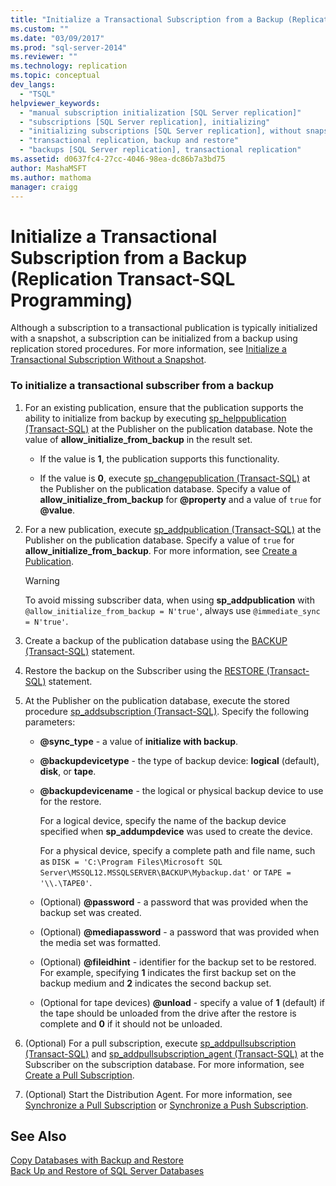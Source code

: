 ```yaml
---
title: "Initialize a Transactional Subscription from a Backup (Replication Transact-SQL Programming) | Microsoft Docs"
ms.custom: ""
ms.date: "03/09/2017"
ms.prod: "sql-server-2014"
ms.reviewer: ""
ms.technology: replication
ms.topic: conceptual
dev_langs: 
  - "TSQL"
helpviewer_keywords: 
  - "manual subscription initialization [SQL Server replication]"
  - "subscriptions [SQL Server replication], initializing"
  - "initializing subscriptions [SQL Server replication], without snapshots"
  - "transactional replication, backup and restore"
  - "backups [SQL Server replication], transactional replication"
ms.assetid: d0637fc4-27cc-4046-98ea-dc86b7a3bd75
author: MashaMSFT
ms.author: mathoma
manager: craigg
---
```

# Initialize a Transactional Subscription from a Backup (Replication Transact-SQL Programming)
  Although a subscription to a transactional publication is typically initialized with a snapshot, a subscription can be initialized from a backup using replication stored procedures. For more information, see [Initialize a Transactional Subscription Without a Snapshot](initialize-a-transactional-subscription-without-a-snapshot.md).  
  
### To initialize a transactional subscriber from a backup  
  
1.  For an existing publication, ensure that the publication supports the ability to initialize from backup by executing [sp_helppublication &#40;Transact-SQL&#41;](/sql/relational-databases/system-stored-procedures/sp-helppublication-transact-sql) at the Publisher on the publication database. Note the value of **allow_initialize_from_backup** in the result set.  
  
    -   If the value is **1**, the publication supports this functionality.  
  
    -   If the value is **0**, execute [sp_changepublication &#40;Transact-SQL&#41;](/sql/relational-databases/system-stored-procedures/sp-changepublication-transact-sql) at the Publisher on the publication database. Specify a value of **allow_initialize_from_backup** for **\@property** and a value of `true` for **\@value**.  
  
2.  For a new publication, execute [sp_addpublication &#40;Transact-SQL&#41;](/sql/relational-databases/system-stored-procedures/sp-addpublication-transact-sql) at the Publisher on the publication database. Specify a value of `true` for **allow_initialize_from_backup**. For more information, see [Create a Publication](publish/create-a-publication.md).  
  
    > [!WARNING]  
    >  To avoid missing subscriber data, when using **sp_addpublication** with `@allow_initialize_from_backup = N'true'`, always use `@immediate_sync = N'true'`.  
  
3.  Create a backup of the publication database using the [BACKUP &#40;Transact-SQL&#41;](/sql/t-sql/statements/backup-transact-sql) statement.  
  
4.  Restore the backup on the Subscriber using the [RESTORE &#40;Transact-SQL&#41;](/sql/t-sql/statements/restore-statements-transact-sql) statement.  
  
5.  At the Publisher on the publication database, execute the stored procedure [sp_addsubscription &#40;Transact-SQL&#41;](/sql/relational-databases/system-stored-procedures/sp-addsubscription-transact-sql). Specify the following parameters:  
  
    -   **\@sync_type** - a value of **initialize with backup**.  
  
    -   **\@backupdevicetype** - the type of backup device: **logical** (default), **disk**, or **tape**.  
  
    -   **\@backupdevicename** - the logical or physical backup device to use for the restore.  
  
         For a logical device, specify the name of the backup device specified when **sp_addumpdevice** was used to create the device.  
  
         For a physical device, specify a complete path and file name, such as `DISK = 'C:\Program Files\Microsoft SQL Server\MSSQL12.MSSQLSERVER\BACKUP\Mybackup.dat'` or `TAPE = '\\.\TAPE0'`.  
  
    -   (Optional) **\@password** - a password that was provided when the backup set was created.  
  
    -   (Optional) **\@mediapassword** - a password that was provided when the media set was formatted.  
  
    -   (Optional) **\@fileidhint** - identifier for the backup set to be restored. For example, specifying **1** indicates the first backup set on the backup medium and **2** indicates the second backup set.  
  
    -   (Optional for tape devices) **\@unload** - specify a value of **1** (default) if the tape should be unloaded from the drive after the restore is complete and **0** if it should not be unloaded.  
  
6.  (Optional) For a pull subscription, execute [sp_addpullsubscription &#40;Transact-SQL&#41;](/sql/relational-databases/system-stored-procedures/sp-addpullsubscription-transact-sql) and [sp_addpullsubscription_agent &#40;Transact-SQL&#41;](/sql/relational-databases/system-stored-procedures/sp-addpullsubscription-agent-transact-sql) at the Subscriber on the subscription database. For more information, see [Create a Pull Subscription](create-a-pull-subscription.md).  
  
7.  (Optional) Start the Distribution Agent. For more information, see [Synchronize a Pull Subscription](synchronize-a-pull-subscription.md) or [Synchronize a Push Subscription](synchronize-a-push-subscription.md).  
  
## See Also  
 [Copy Databases with Backup and Restore](../databases/copy-databases-with-backup-and-restore.md)   
 [Back Up and Restore of SQL Server Databases](../backup-restore/back-up-and-restore-of-sql-server-databases.md)  
  
  
